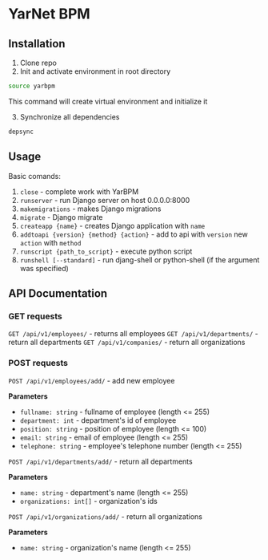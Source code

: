 # YarNet BPM

## Installation

1. Clone repo
2. Init and activate environment in root directory

```bash
source yarbpm
```

This command will create virtual environment and initialize it

3. Synchronize all dependencies

```bash
depsync
```

## Usage

Basic comands:

1. `close` - complete work with YarBPM
2. `runserver` - run Django server on host 0.0.0.0:8000
3. `makemigrations` - makes Django migrations
4. `migrate` - Django migrate
5. `createapp {name}` - creates Django application with `name`
6. `addtoapi {version} {method} {action}` - add to api with `version` new `action` with `method`
7. `runscript {path_to_script}` - execute python script
8. `runshell [--standard]` - run djang-shell or python-shell (if the argument was specified)

## API Documentation

### GET requests

`GET /api/v1/employees/` - returns all employees
`GET /api/v1/departments/` - return all departments
`GET /api/v1/companies/` - return all organizations

### POST requests

`POST /api/v1/employees/add/` - add new employee

  **Parameters**
  - `fullname: string` - fullname of employee (length <= 255)
  - `department: int` - department's id of employee
  - `position: string` - position of employee (length <= 100)
  - `email: string` - email of employee (length <= 255)
  - `telephone: string` - employee's telephone number (length <= 255)

`POST /api/v1/departments/add/` - return all departments

  **Parameters**
  - `name: string` - department's name (length <= 255)
  - `organizations: int[]` - organization's ids

`POST /api/v1/organizations/add/` - return all organizations

  **Parameters**
  - `name: string` - organization's name (length <= 255)